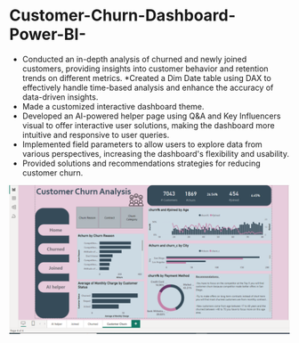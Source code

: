 # Customer-Churn-Dashboard-Power-BI-

* Conducted an in-depth analysis of churned and newly joined customers, providing insights into customer behavior and retention trends on different metrics.
*Created a Dim Date table using DAX to effectively handle time-based analysis and enhance the accuracy of data-driven insights.
* Made a customized interactive dashboard theme.
* Developed an AI-powered helper page using Q&A and Key Influencers visual to offer interactive user solutions, making the dashboard more intuitive and responsive to user queries.
* Implemented field parameters to allow users to explore data from various perspectives, increasing the dashboard's flexibility and usability.
* Provided solutions and recommendations strategies for reducing customer churn.



![image alt](https://github.com/MahmoudSaied-12/Customer-Churn-Dashboard-Power-BI-/blob/bdf808011954f81516bdffe7d77ef15b0759dcdf/customer%20churn.PNG)
